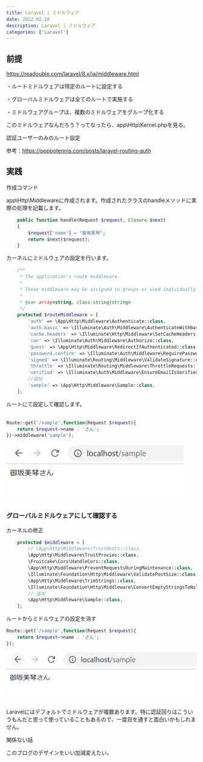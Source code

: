 ```yaml
---
title: Laravel | ミドルウェア
date: 2022.02.10
description: Laravel | ミドルウェア
categories: ['Laravel']
---
```


## 前提


https://readouble.com/laravel/8.x/ja/middleware.html




・ルートミドルウェアは特定のルートに設定する



・グローバルミドルウェアは全てのルートで実施する



・ミドルウェアグループは、複数のミドルウェアをグループ化する



このミドルウェアなんだろう？ってなったら、app\Http\Kernel.phpを見る。

認証ユーザーのみのルート設定

参考：https://poppotennis.com/posts/laravel-routing-auth



## 実践


作成コマンド

app\Http\Middlewareに作成されます。作成されたクラスのhandleメソッドに実際の処理を記載します。

```php
    public function handle(Request $request, Closure $next)
    {
        $request['name'] = "御坂美琴";
        return $next($request);
    }
```


カーネルにミドルウェアの設定を行います。

```php
    /**
     * The application's route middleware.
     *
     * These middleware may be assigned to groups or used individually.
     *
     * @var array<string, class-string|string>
     */
    protected $routeMiddleware = [
        'auth' => \App\Http\Middleware\Authenticate::class,
        'auth.basic' => \Illuminate\Auth\Middleware\AuthenticateWithBasicAuth::class,
        'cache.headers' => \Illuminate\Http\Middleware\SetCacheHeaders::class,
        'can' => \Illuminate\Auth\Middleware\Authorize::class,
        'guest' => \App\Http\Middleware\RedirectIfAuthenticated::class,
        'password.confirm' => \Illuminate\Auth\Middleware\RequirePassword::class,
        'signed' => \Illuminate\Routing\Middleware\ValidateSignature::class,
        'throttle' => \Illuminate\Routing\Middleware\ThrottleRequests::class,
        'verified' => \Illuminate\Auth\Middleware\EnsureEmailIsVerified::class,
        //追加
        'sample' => \App\Http\Middleware\Sample::class,
    ];
```


ルートにて設定して確認します。

```php

Route::get('/sample',function(Request $request){
    return $request->name . 'さん';
})->middleware('sample');
```


![画像](/1007/1.png)




### グローバルミドルウェアにして確認する


カーネルの修正

```php
    protected $middleware = [
        // \App\Http\Middleware\TrustHosts::class,
        \App\Http\Middleware\TrustProxies::class,
        \Fruitcake\Cors\HandleCors::class,
        \App\Http\Middleware\PreventRequestsDuringMaintenance::class,
        \Illuminate\Foundation\Http\Middleware\ValidatePostSize::class,
        \App\Http\Middleware\TrimStrings::class,
        \Illuminate\Foundation\Http\Middleware\ConvertEmptyStringsToNull::class,
        // 追加
        \App\Http\Middleware\Sample::class,
    ];
```


ルートからミドルウェアの設定を消す

```php
Route::get('/sample',function(Request $request){
    return $request->name . 'さん';
});
```


![画像](/1007/2.png)




Laravelにはデフォルトでミドルウェアが複数あります。特に認証回りはこういうもんだと思って使っていることもあるので、一度目を通すと面白いかもしれません。



関係ない話

このブログのデザインをいい加減変えたい。
